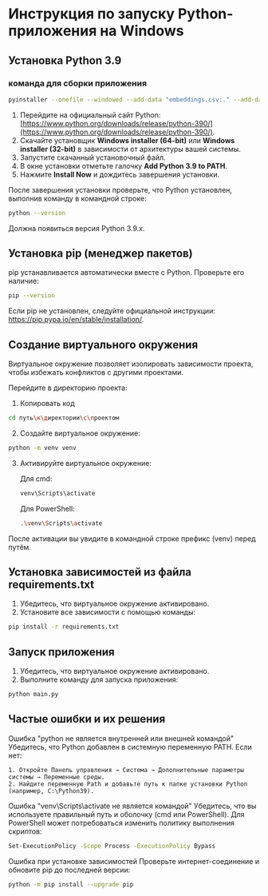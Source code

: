 # Инструкция по запуску Python-приложения на Windows

## Установка Python 3.9
### команда для сборки приложения


```bash
pyinstaller --onefile --windowed --add-data "embeddings.csv:." --add-data "venv/lib/python3.9/site-packages/cv2/data/:cv2/data" --hidden-import "numpy" --hidden-import "deepface" --hidden-import "tf_keras" --hidden-import "opencv-python" main.py
```




1. Перейдите на официальный сайт Python: [https://www.python.org/downloads/release/python-390/](https://www.python.org/downloads/release/python-390/).
2. Скачайте установщик **Windows installer (64-bit)** или **Windows installer (32-bit)** в зависимости от архитектуры вашей системы.
3. Запустите скачанный установочный файл.
4. В окне установки отметьте галочку **Add Python 3.9 to PATH**.
5. Нажмите **Install Now** и дождитесь завершения установки.

После завершения установки проверьте, что Python установлен, выполнив команду в командной строке:

```bash
python --version
```
Должна появиться версия Python 3.9.x.

## Установка pip (менеджер пакетов)
pip устанавливается автоматически вместе с Python. Проверьте его наличие:
```bash
pip --version
```
Если pip не установлен, следуйте официальной инструкции: https://pip.pypa.io/en/stable/installation/.

## Создание виртуального окружения
Виртуальное окружение позволяет изолировать зависимости проекта, чтобы избежать конфликтов с другими проектами.

Перейдите в директорию проекта:
1. Копировать код
```bash
cd путь\к\директории\с\проектом
```
2. Создайте виртуальное окружение:
```bash
python -m venv venv
```
3. Активируйте виртуальное окружение:
    
    Для cmd:
    ```bash
    venv\Scripts\activate
    ```
    Для PowerShell:
    ```bash
    .\venv\Scripts\activate
    ```
После активации вы увидите в командной строке префикс (venv) перед путём.


## Установка зависимостей из файла requirements.txt
1. Убедитесь, что виртуальное окружение активировано.
2. Установите все зависимости с помощью команды:
```bash
pip install -r requirements.txt
```


## Запуск приложения
1. Убедитесь, что виртуальное окружение активировано.
2. Выполните команду для запуска приложения:
```bash
python main.py
```

## Частые ошибки и их решения
Ошибка "python не является внутренней или внешней командой"
Убедитесь, что Python добавлен в системную переменную PATH. Если нет:

    1. Откройте Панель управления → Система → Дополнительные параметры системы → Переменные среды.
    2. Найдите переменную Path и добавьте путь к папке установки Python (например, C:\Python39).
Ошибка "venv\Scripts\activate не является командой"
Убедитесь, что вы используете правильный путь и оболочку (cmd или PowerShell). Для PowerShell может потребоваться изменить политику выполнения скриптов:
```bash
Set-ExecutionPolicy -Scope Process -ExecutionPolicy Bypass
```

Ошибка при установке зависимостей
Проверьте интернет-соединение и обновите pip до последней версии:

```bash
python -m pip install --upgrade pip
```

